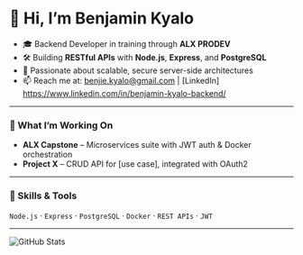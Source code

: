 # 👋 Hi, I’m Benjamin Kyalo

- 🎓 Backend Developer in training through **ALX PRODEV**
- 🛠 Building **RESTful APIs** with **Node.js**, **Express**, and **PostgreSQL**
- 🚀 Passionate about scalable, secure server-side architectures
- 📫 Reach me at: benjie.kyalo@gmail.com | [LinkedIn] https://www.linkedin.com/in/benjamin-kyalo-backend/

---

### 🔭 What I’m Working On
- **ALX Capstone** – Microservices suite with JWT auth & Docker orchestration  
- **Project X** – CRUD API for [use case], integrated with OAuth2  

---

### 🌱 Skills & Tools
`Node.js` · `Express` · `PostgreSQL` · `Docker` · `REST APIs` · `JWT`

---

![GitHub Stats](https://github-readme-stats.vercel.app/api?username=Benjamin-Kyalo&show_icons=true)
